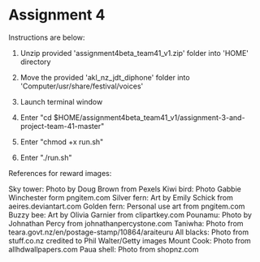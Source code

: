 # Assignment 4

Instructions are below:

1) Unzip provided 'assignment4beta_team41_v1.zip' folder into 'HOME' directory

2) Move the provided 'akl_nz_jdt_diphone' folder into 'Computer/usr/share/festival/voices'

3) Launch terminal window

4) Enter "cd $HOME/assignment4beta_team41_v1/assignment-3-and-project-team-41-master"

5) Enter "chmod +x run.sh"

6) Enter "./run.sh"

References for reward images:

Sky tower: Photo by Doug Brown from Pexels
Kiwi bird: Photo Gabbie Winchester form pngitem.com
Silver fern: Art by Emily Schick from aeires.deviantart.com
Golden fern: Personal use art from pngitem.com
Buzzy bee: Art by Olivia Garnier from clipartkey.com
Pounamu: Photo by Johnathan Percy from johnathanpercystone.com
Taniwha: Photo from teara.govt.nz/en/postage-stamp/10864/araiteuru
All blacks: Photo from stuff.co.nz credited to Phil Walter/Getty images
Mount Cook: Photo from allhdwallpapers.com
Paua shell: Photo from shopnz.com

